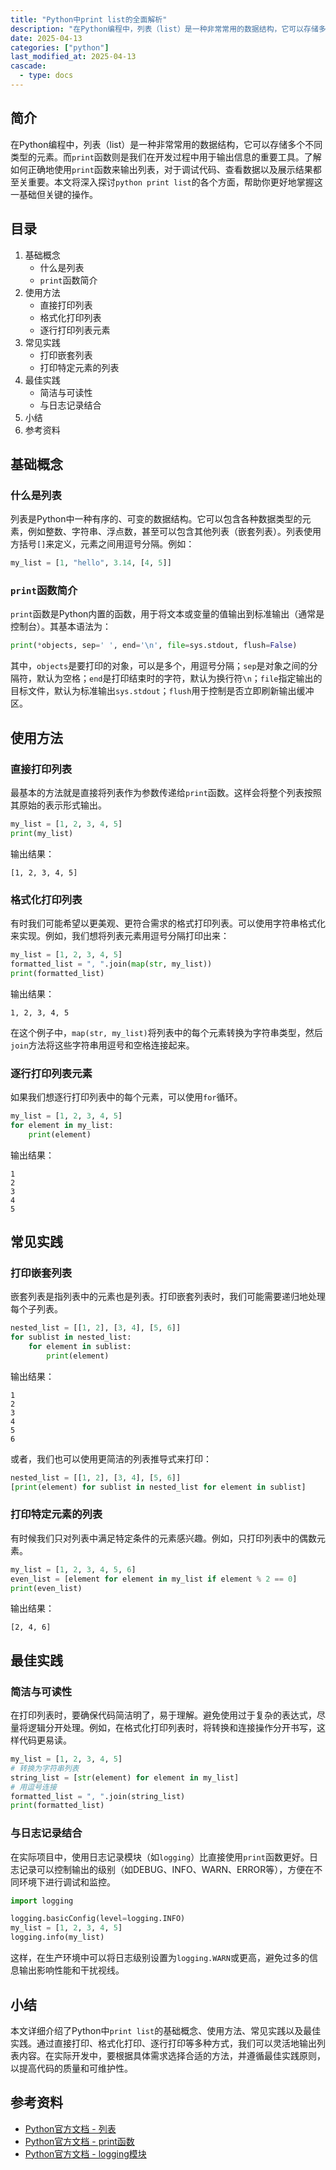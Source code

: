 ```yaml
---
title: "Python中print list的全面解析"
description: "在Python编程中，列表（list）是一种非常常用的数据结构，它可以存储多个不同类型的元素。而`print`函数则是我们在开发过程中用于输出信息的重要工具。了解如何正确地使用`print`函数来输出列表，对于调试代码、查看数据以及展示结果都至关重要。本文将深入探讨`python print list`的各个方面，帮助你更好地掌握这一基础但关键的操作。"
date: 2025-04-13
categories: ["python"]
last_modified_at: 2025-04-13
cascade:
  - type: docs
---
```



## 简介
在Python编程中，列表（list）是一种非常常用的数据结构，它可以存储多个不同类型的元素。而`print`函数则是我们在开发过程中用于输出信息的重要工具。了解如何正确地使用`print`函数来输出列表，对于调试代码、查看数据以及展示结果都至关重要。本文将深入探讨`python print list`的各个方面，帮助你更好地掌握这一基础但关键的操作。

<!-- more -->
## 目录
1. 基础概念
    - 什么是列表
    - `print`函数简介
2. 使用方法
    - 直接打印列表
    - 格式化打印列表
    - 逐行打印列表元素
3. 常见实践
    - 打印嵌套列表
    - 打印特定元素的列表
4. 最佳实践
    - 简洁与可读性
    - 与日志记录结合
5. 小结
6. 参考资料

## 基础概念
### 什么是列表
列表是Python中一种有序的、可变的数据结构。它可以包含各种数据类型的元素，例如整数、字符串、浮点数，甚至可以包含其他列表（嵌套列表）。列表使用方括号`[]`来定义，元素之间用逗号分隔。例如：
```python
my_list = [1, "hello", 3.14, [4, 5]]
```

### `print`函数简介
`print`函数是Python内置的函数，用于将文本或变量的值输出到标准输出（通常是控制台）。其基本语法为：
```python
print(*objects, sep=' ', end='\n', file=sys.stdout, flush=False)
```
其中，`objects`是要打印的对象，可以是多个，用逗号分隔；`sep`是对象之间的分隔符，默认为空格；`end`是打印结束时的字符，默认为换行符`\n`；`file`指定输出的目标文件，默认为标准输出`sys.stdout`；`flush`用于控制是否立即刷新输出缓冲区。

## 使用方法
### 直接打印列表
最基本的方法就是直接将列表作为参数传递给`print`函数。这样会将整个列表按照其原始的表示形式输出。
```python
my_list = [1, 2, 3, 4, 5]
print(my_list)
```
输出结果：
```
[1, 2, 3, 4, 5]
```

### 格式化打印列表
有时我们可能希望以更美观、更符合需求的格式打印列表。可以使用字符串格式化来实现。例如，我们想将列表元素用逗号分隔打印出来：
```python
my_list = [1, 2, 3, 4, 5]
formatted_list = ", ".join(map(str, my_list))
print(formatted_list)
```
输出结果：
```
1, 2, 3, 4, 5
```
在这个例子中，`map(str, my_list)`将列表中的每个元素转换为字符串类型，然后`join`方法将这些字符串用逗号和空格连接起来。

### 逐行打印列表元素
如果我们想逐行打印列表中的每个元素，可以使用`for`循环。
```python
my_list = [1, 2, 3, 4, 5]
for element in my_list:
    print(element)
```
输出结果：
```
1
2
3
4
5
```

## 常见实践
### 打印嵌套列表
嵌套列表是指列表中的元素也是列表。打印嵌套列表时，我们可能需要递归地处理每个子列表。
```python
nested_list = [[1, 2], [3, 4], [5, 6]]
for sublist in nested_list:
    for element in sublist:
        print(element)
```
输出结果：
```
1
2
3
4
5
6
```
或者，我们也可以使用更简洁的列表推导式来打印：
```python
nested_list = [[1, 2], [3, 4], [5, 6]]
[print(element) for sublist in nested_list for element in sublist]
```

### 打印特定元素的列表
有时候我们只对列表中满足特定条件的元素感兴趣。例如，只打印列表中的偶数元素。
```python
my_list = [1, 2, 3, 4, 5, 6]
even_list = [element for element in my_list if element % 2 == 0]
print(even_list)
```
输出结果：
```
[2, 4, 6]
```

## 最佳实践
### 简洁与可读性
在打印列表时，要确保代码简洁明了，易于理解。避免使用过于复杂的表达式，尽量将逻辑分开处理。例如，在格式化打印列表时，将转换和连接操作分开书写，这样代码更易读。
```python
my_list = [1, 2, 3, 4, 5]
# 转换为字符串列表
string_list = [str(element) for element in my_list]
# 用逗号连接
formatted_list = ", ".join(string_list)
print(formatted_list)
```

### 与日志记录结合
在实际项目中，使用日志记录模块（如`logging`）比直接使用`print`函数更好。日志记录可以控制输出的级别（如DEBUG、INFO、WARN、ERROR等），方便在不同环境下进行调试和监控。
```python
import logging

logging.basicConfig(level=logging.INFO)
my_list = [1, 2, 3, 4, 5]
logging.info(my_list)
```
这样，在生产环境中可以将日志级别设置为`logging.WARN`或更高，避免过多的信息输出影响性能和干扰视线。

## 小结
本文详细介绍了Python中`print list`的基础概念、使用方法、常见实践以及最佳实践。通过直接打印、格式化打印、逐行打印等多种方式，我们可以灵活地输出列表内容。在实际开发中，要根据具体需求选择合适的方法，并遵循最佳实践原则，以提高代码的质量和可维护性。

## 参考资料
- [Python官方文档 - 列表](https://docs.python.org/3/tutorial/datastructures.html#more-on-lists)
- [Python官方文档 - print函数](https://docs.python.org/3/library/functions.html#print)
- [Python官方文档 - logging模块](https://docs.python.org/3/library/logging.html)